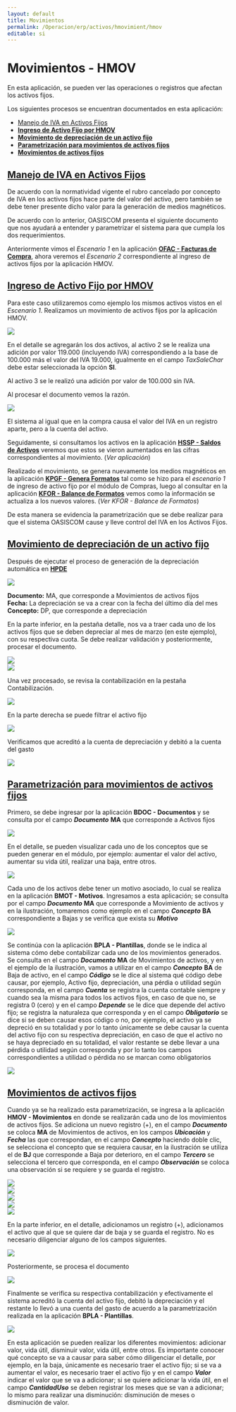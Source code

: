 ```yaml
---
layout: default
title: Movimientos
permalink: /Operacion/erp/activos/hmovimient/hmov
editable: si
---
```


# Movimientos - HMOV  

En esta aplicación, se pueden ver las operaciones o registros que afectan los activos fijos.  

Los siguientes procesos se encuentran documentados en esta aplicación:

  * [Manejo de IVA en Activos Fijos](http://docs.oasiscom.com/Operacion/erp/activos/hmovimient/hmov#manejo-de-iva-en-activos-fijos)  
  * [**Ingreso de Activo Fijo por HMOV**](http://docs.oasiscom.com/Operacion/erp/activos/hmovimient/hmov#ingreso-de-activo-fijo-por-HMOV)  
  * [**Movimiento de depreciación de un activo fijo**](http://docs.oasiscom.com/Operacion/erp/activos/hmovimient/hmov#movimiento-de-depreciación-de-un-activo-fijo)  
  * [**Parametrización para movimientos de activos fijos**](http://docs.oasiscom.com/Operacion/erp/activos/hmovimient/hmov#parametrización-para-movimientos-de-activos-fijos)  
  * [**Movimientos de activos fijos**](http://docs.oasiscom.com/Operacion/erp/activos/hmovimient/hmov#movimientos-de-activos-fijos)

## [Manejo de IVA en Activos Fijos](http://docs.oasiscom.com/Operacion/erp/activos/hmovimient/hmov#manejo-de-iva-en-activos-fijos)

De acuerdo con la normatividad vigente el rubro cancelado por concepto de IVA en los activos fijos hace parte del valor del activo, pero también se debe tener presente dicho valor para la generación de medios magnéticos.

De acuerdo con lo anterior, OASISCOM presenta el siguiente documento que nos ayudará a entender y parametrizar el sistema para que cumpla los dos requerimientos.  

Anteriormente vimos el _Escenario 1_ en la aplicación [**OFAC - Facturas de Compra**](http://docs.oasiscom.com/Operacion/scm/compras/ofactura/ofac#manejo-de-iva-en-activos-fijos), ahora veremos el _Escenario 2_ correspondiente al ingreso de activos fijos por la aplicación HMOV.  


## [**Ingreso de Activo Fijo por HMOV**](http://docs.oasiscom.com/Operacion/erp/activos/hmovimient/hmov#ingreso-de-activo-fijo-por-HMOV)

Para este caso utilizaremos como ejemplo los mismos activos vistos en el _Escenario 1_. Realizamos un movimiento de activos fijos por la aplicación HMOV.  

![](hmov.png)

En el detalle se agregarán los dos activos, al activo 2 se le realiza una adición por valor 119.000 (incluyendo IVA) correspondiendo a la base de 100.000 más el valor del IVA 19.000, igualmente en el campo _TaxSaleChar_ debe estar seleccionada la opción **SI**.

Al activo 3 se le realizó una adición por valor de 100.000 sin IVA.  

Al procesar el documento vemos la razón. 

![](hmov1.png)

El sistema al igual que en la compra causa el valor del IVA en un registro aparte, pero a la cuenta del activo.  

Seguidamente, si consultamos los activos en la aplicación [**HSSP - Saldos de Activos**](http://docs.oasiscom.com/Operacion/erp/activos/hsaldo/hssp#ingreso-de-activo-fijo-por-hmov) veremos que estos se vieron aumentados en las cifras correspondientes al movimiento. (_Ver aplicación_)

Realizado el movimiento, se genera nuevamente los medios magnéticos en la aplicación [**KPGF - Genera Formatos**](http://docs.oasiscom.com/Operacion/erp/contabilidad/kproceso/kpgf#generación-de-medios-magnéticos-correspondientes-al-ingreso-de-activo-fijo-por-compras) tal como se hizo para el _escenario 1_ de ingreso de activo fijo por el módulo de Compras, luego al consultar en la aplicación [**KFOR - Balance de Formatos**](http://docs.oasiscom.com/Operacion/erp/contabilidad/kformatos/kfor#verificación-de-la-información-generada-en-los-medios-magnéticos-correspondientes-al-ingreso-de-activo-fijo-por-hmov) vemos como la información se actualiza a los nuevos valores. (_Ver KFOR - Balance de Formatos_)  

De esta manera se evidencia la parametrización que se debe realizar para que el sistema OASISCOM cause y lleve control del IVA en los Activos Fijos.  


## [**Movimiento de depreciación de un activo fijo**](http://docs.oasiscom.com/Operacion/erp/activos/hmovimient/hmov#movimiento-de-depreciación-de-un-activo-fijo)  

Después de ejecutar el proceso de generación de la depreciación automática en [**HPDE**](http://docs.oasiscom.com/Operacion/erp/activos/hproceso/hpde#Depreciación)  

![](hmov4.png)  

**Documento:**  MA, que corresponde a Movimientos de activos fijos  
**Fecha:**  La depreciación se va a crear con la fecha del último día del mes  
**Concepto:** DP, que corresponde a depreciación  

En la parte inferior, en la pestaña detalle, nos va a traer cada uno de los activos fijos que se deben depreciar al mes de marzo (en este ejemplo), con su respectiva cuota.  Se debe realizar validación y posteriormente, procesar el documento.  

![](hmov5.png)  
![](hmov6.png)  

Una vez procesado, se revisa la contabilización en la pestaña Contabilización.  

![](hmov7.png)  

En la parte derecha se puede filtrar el activo fijo  

![](hmov8.png)  

Verificamos que acreditó a la cuenta de depreciación y debitó a la cuenta del gasto  

![](hmov9.png)  


## [**Parametrización para movimientos de activos fijos**](http://docs.oasiscom.com/Operacion/erp/activos/hmovimient/hmov#parametrización-para-movimientos-de-activos-fijos)  

Primero, se debe ingresar por la aplicación **BDOC - Documentos** y se consulta por el campo **_Documento_** **MA** que corresponde a Activos fijos  

![](hmov10.png)  

En el detalle, se pueden visualizar cada uno de los conceptos que se pueden generar en el módulo, por ejemplo: aumentar el valor del activo, aumentar su vida útil, realizar una baja, entre otros.  

![](hmov11.png)  

Cada uno de los activos debe tener un motivo asociado, lo cual se realiza en la aplicación **BMOT - Motivos**. Ingresamos a esta aplicación; se consulta por el campo **_Documento_** **MA** que corresponde a Movimiento de activos y en la ilustración, tomaremos como ejemplo en el campo **_Concepto_** **BA** correspondiente a Bajas y se verifica que exista su **_Motivo_**  

![](hmov12.png)  

Se continúa con la aplicación **BPLA - Plantillas**, donde se le indica al sistema cómo debe contabilizar cada uno de los movimientos generados.  Se consulta en el campo **_Documento_** **MA** de Movimientos de activos, y en el ejemplo de la ilustración, vamos a utilizar en el campo **_Concepto_** **BA** de Baja de activo, en el campo **_Código_** se le dice al sistema qué código debe causar, por ejemplo, Activo fijo, depreciación, una pérdia o utilidad según corresponda, en el campo **_Cuenta_** se registra la cuenta contable siempre y cuando sea la misma para todos los activos fijos, en caso de que no, se registra 0 (cero) y en el campo **_Depende_** se le dice que depende del activo fijo;  se registra la naturaleza que corresponda y en el campo **_Obligatorio_** se dice si se deben causar esos código o no, por ejemplo, el activo ya se depreció en su totalidad y por lo tanto únicamente se debe causar la cuenta del activo fijo con su respectiva depreciación, en caso de que el activo no se haya depreciado en su totalidad, el valor restante se debe llevar a una pérdida o utilidad según corresponda y por lo tanto los campos correspondientes a utilidad o pérdida no se marcan como obligatorios  

![](hmov13.png)  


## [**Movimientos de activos fijos**](http://docs.oasiscom.com/Operacion/erp/activos/hmovimient/hmov#movimientos-de-activos-fijos)  


Cuando ya se ha realizado esta parametrización, se ingresa a la aplicación **HMOV - Movimientos** en donde se realizarán cada uno de los movimientos de activos fijos.  Se adiciona un nuevo registro (+), en el campo **_Documento_** se coloca **MA** de Movimientos de activos, en los campos **_Ubicación_** y **_Fecha_** las que correspondan, en el campo **_Concepto_** haciendo doble clic, se selecciona el concepto que se requiera causar, en la ilustración se utiliza el de **BJ** que corresponde a Baja por deterioro, en el campo **_Tercero_** se selecciona el tercero que corresponda, en el campo **_Observación_** se coloca una observación si se requiere y se guarda el registro.  

![](hmov14.png)  
![](hmov15.png)  
![](hmov16.png)  
![](hmov17.png)  
![](hmov18.png)  

En la parte inferior, en el detalle, adicionamos un registro (+), adicionamos el activo que al que se quiere dar de baja y se guarda el registro.  No es necesario diligenciar alguno de los campos siguientes.    

![](hmov19.png)  

Posteriormente, se procesa el documento  

![](hmov20.png)  


Finalmente se verifica su respectiva contabilización y efectivamente el sistema acreditó la cuenta del activo fijo, debitó la depreciación y el restante lo llevó a una cuenta del gasto de acuerdo a la parametrización realizada en la aplicación **BPLA - Plantillas**.  

![](hmov21.png)  

En esta aplicación se pueden realizar los diferentes movimientos: adicionar valor, vida útil, disminuir valor, vida útil, entre otros.  Es importante conocer qué concepto se va a causar para saber cómo diligenciar el detalle, por ejemplo, en la baja, únicamente es necesario traer el activo fijo; si se va a aumentar el valor, es necesario traer el activo fijo y en el campo **_Valor_** indicar el valor que se va a adicionar; si se quiere adicionar la vida útil, en el campo **_CantidadUso_** se deben registrar los meses que se van a adicionar; lo mismo para realizar una disminución: disminución de meses o disminución de valor.  



